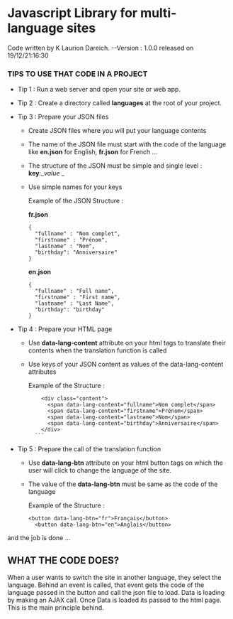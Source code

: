 # Javascript Library for multi-language sites

Code written by K Laurion Dareich.
--Version : 1.0.0 released on 19/12/21:16:30

### TIPS TO USE THAT CODE IN A PROJECT

* Tip 1 : Run a web server and open your site or web app.

* Tip 2 : Create a directory called __languages__ at the root of your project.
* Tip 3 : Prepare your JSON files
   - Create JSON files where you will put your language contents
   - The name of the JSON file must start with the code of the language like __en.json__ for English, __fr.json__ for French ...
   - The structure of the JSON must be simple and single level : __key__:__value_ _
   - Use simple names for your keys

      Example of the JSON Structure : 

      **fr.json**
      
      ```
      {
        "fullname" : "Nom complet",
        "firstname" : "Prénom",
        "lastname" : "Nom",
        "birthday": "Anniversaire"
      }
      ```
      **en.json**
      
      ```
      {
        "fullname" : "Full name",
        "firstname" : "First name",
        "lastname" : "Last Name",
        "birthday": "birthday"
      }

* Tip 4 : Prepare your HTML page
    - Use __data-lang-content__ attribute on your html tags to translate their contents when the translation function is called
    - Use keys of your JSON content as values of the data-lang-content attributes
    
        Example of the Structure : 

        ```
            <div class="content">
              <span data-lang-content="fullname">Nom complet</span>
              <span data-lang-content="firstname">Prénom</span>
              <span data-lang-content="lastname">Nom</span>
              <span data-lang-content="birthday">Anniversaire</span>
            </div>
          ```
* Tip 5 : Prepare the call of the translation function
    - Use __data-lang-btn__ attribute on your html button tags on which the user will click to change the language of the site.
    - The value of the __data-lang-btn__ must be same as the code of the language

      Example of the Structure : 

      ```
      <button data-lang-btn="fr">Français</button>
        <button data-lang-btn="en">Anglais</button>
      ```

and the job is done ...


## WHAT THE CODE DOES?
When a user wants to switch the site in another language, they select the language. Behind an event is called, that event gets the code of the language passed in the button and call the json file to load. Data is loading by making an AJAX call. Once Data is loaded its passed to the html page. This is the main principle behind.
